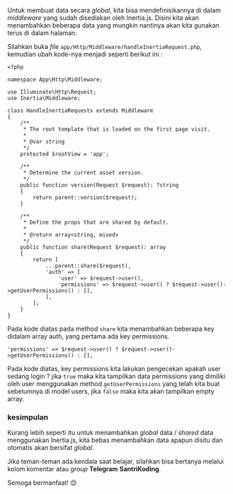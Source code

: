 Untuk membuat data secara <em>global</em>, kita bisa mendefinisikannya di dalam <em>middleware</em> yang sudah disediakan oleh Inertia.js. Disini kita akan menambahkan beberapa data yang mungkin nantinya akan kita gunakan terus di dalam halaman.

Silahkan buka <em>file</em> <code>app/Http/Middleware/handleInertiaRequest.php</code>, kemudian ubah kode-nya menjadi seperti berikut ini :

```
<?php

namespace App\Http\Middleware;

use Illuminate\Http\Request;
use Inertia\Middleware;

class HandleInertiaRequests extends Middleware
{
    /**
     * The root template that is loaded on the first page visit.
     *
     * @var string
     */
    protected $rootView = 'app';

    /**
     * Determine the current asset version.
     */
    public function version(Request $request): ?string
    {
        return parent::version($request);
    }

    /**
     * Define the props that are shared by default.
     *
     * @return array<string, mixed>
     */
    public function share(Request $request): array
    {
        return [
            ...parent::share($request),
            'auth' => [
                'user' => $request->user(),
                'permissions' => $request->user() ? $request->user()->getUserPermissions() : [],
            ],
        ];
    }
}

```

Pada kode diatas pada method <code>share</code> kita menambahkan beberapa key didalam array auth, yang pertama ada key permissions.

```
'permissions' => $request->user() ? $request->user()->getUserPermissions() : [],
```

Pada kode diatas, key permissions kita lakukan pengecekan apakah user sedang login ? jika <code>true</code> maka kita tampilkan data permissions yang dimiliki oleh user menggunakan method <code>getUserPermissions</code> yang telah kita buat sebelumnya di model users, jika <code>false</code> maka kita akan tampilkan empty array.

### kesimpulan

Kurang lebih seperti itu untuk menambahkan <em>global</em> data / <em>shared</em> data menggunakan Inertia.js, kita bebas menambahkan data apapun disitu dan otomatis akan bersifat <em>global</em>.

<p>Jika teman-teman ada kendala saat belajar, silahkan bisa bertanya melalui kolom komentar atau <em>group</em> <strong>Telegram</strong> <strong>SantriKoding</strong>.</p>

Semoga bermanfaat! 😊
